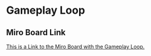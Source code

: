 # Gameplay Loop 

## Miro Board Link
[This is a Link to the Miro Board with the Gameplay Loop.](https://miro.com/app/board/uXjVI6gsR_4=/?share_link_id=452041663197)
